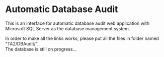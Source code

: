 # Automatic Database Audit

This is an interface for automatic database audit web application with Microsoft SQL Server as the database management system.</br>

In order to make all the links works, please put all the files in folder named "TA2/DBAudit/".</br>
The database is still on progress... </br>
